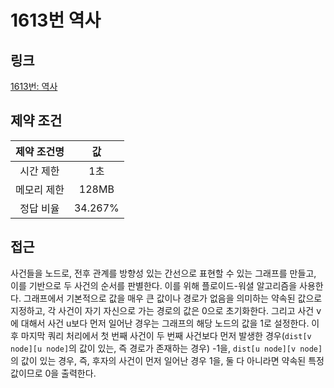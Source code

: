 # 1613번 역사

## 링크

[1613번: 역사](https://www.acmicpc.net/problem/1613)

## 제약 조건

| 제약 조건명 |   값    |
| :---------: | :-----: |
|  시간 제한  |   1초   |
| 메모리 제한 |  128MB  |
|  정답 비율  | 34.267% |

## 접근

사건들을 노드로, 전후 관계를 방향성 있는 간선으로 표현할 수 있는 그래프를 만들고, 이를 기반으로 두 사건의 순서를 판별한다. 이를 위해 플로이드-워셜 알고리즘을 사용한다. 그래프에서 기본적으로 값을 매우 큰 값이나 경로가 없음을 의미하는 약속된 값으로 지정하고, 각 사건이 자기 자신으로 가는 경로의 값은 0으로 초기화한다. 그리고 사건 v에 대해서 사건 u보다 먼저 일어난 경우는 그래프의 해당 노드의 값을 1로 설정한다. 이후 마지막 쿼리 처리에서 첫 번째 사건이 두 번째 사건보다 먼저 발생한 경우(`dist[v node][u node]`의 값이 있는, 즉 경로가 존재하는 경우) -1을, `dist[u node][v node]`의 값이 있는 경우, 즉, 후자의 사건이 먼저 일어난 경우 1을, 둘 다 아니라면 약속된 특정 값이므로 0을 출력한다.
